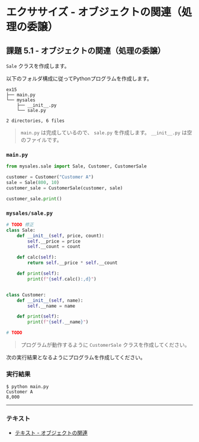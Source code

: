 # エクササイズ - オブジェクトの関連（処理の委譲）

## 課題 5.1 - オブジェクトの関連（処理の委譲）

`Sale` クラスを作成します。

以下のフォルダ構成に従ってPythonプログラムを作成します。

``` 
ex15
├── main.py
└── mysales
    ├── __init__.py
    └── sale.py

2 directories, 6 files
```

> `main.py` は完成しているので、 `sale.py` を作成します。 `__init__.py` は空のファイルです。

### `main.py`

``` py
from mysales.sale import Sale, Customer, CustomerSale

customer = Customer("Customer A")
sale = Sale(800, 10)
customer_sale = CustomerSale(customer, sale)

customer_sale.print()
```

### `mysales/sale.py`

``` py
# TODO 修正
class Sale:
    def __init__(self, price, count):
        self.__price = price
        self.__count = count

    def calc(self):
        return self.__price * self.__count

    def print(self):
        print(f"{self.calc():,d}")


class Customer:
    def __init__(self, name):
        self.__name = name

    def print(self):
        print(f"{self.__name}")

# TODO
```

> プログラムが動作するように `CustomerSale` クラスを作成してください。

次の実行結果となるようにプログラムを作成してください。

### 実行結果

``` 
$ python main.py
Customer A
8,000
```

---

### テキスト

* [テキスト - オブジェクトの関連](../text/05_composition.md)
